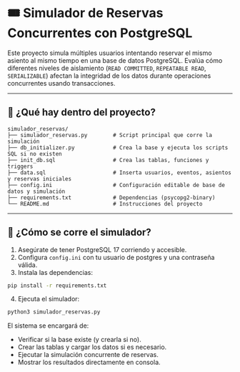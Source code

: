 # 🎟️ Simulador de Reservas Concurrentes con PostgreSQL

Este proyecto simula múltiples usuarios intentando reservar el mismo asiento al mismo tiempo en una base de datos PostgreSQL. Evalúa cómo diferentes niveles de aislamiento (`READ COMMITTED`, `REPEATABLE READ`, `SERIALIZABLE`) afectan la integridad de los datos durante operaciones concurrentes usando transacciones.

---

## 📁 ¿Qué hay dentro del proyecto?

```
simulador_reservas/
├── simulador_reservas.py        # Script principal que corre la simulación
├── db_initializer.py            # Crea la base y ejecuta los scripts SQL si no existen
├── init_db.sql                  # Crea las tablas, funciones y triggers
├── data.sql                     # Inserta usuarios, eventos, asientos y reservas iniciales
├── config.ini                   # Configuración editable de base de datos y simulación
├── requirements.txt             # Dependencias (psycopg2-binary)
└── README.md                    # Instrucciones del proyecto
```

---

## 🚀 ¿Cómo se corre el simulador?

1. Asegúrate de tener PostgreSQL 17 corriendo y accesible.
2. Configura `config.ini` con tu usuario de postgres y una contraseña válida.
3. Instala las dependencias:

```bash
pip install -r requirements.txt
```

4. Ejecuta el simulador:

```bash
python3 simulador_reservas.py
```

El sistema se encargará de:
- Verificar si la base existe (y crearla si no).
- Crear las tablas y cargar los datos si es necesario.
- Ejecutar la simulación concurrente de reservas.
- Mostrar los resultados directamente en consola.
